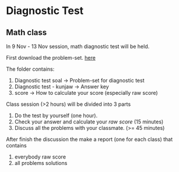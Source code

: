 # Diagnostic Test

## Math class

In 9 Nov - 13 Nov session, math diagnostic test will be held.     

First download the problem-set. [here](https://www.dropbox.com/sh/l2htir6n1mror1n/AAAAYMOOx7SEJ1wXD0vXK2_ra?dl=0)     

The folder contains:     
1. Diagnostic test soal -> Problem-set for diagnostic test     
2. Diagnostic test - kunjaw -> Answer key     
3. score -> How to calculate your score (especially raw score)     

Class session (>2 hours) will be divided into 3 parts     
1. Do the test by yourself (one hour).     
2. Check your answer and calculate your *raw score* (15 minutes)     
3. Discuss all the problems with your classmate. (>= 45 minutes)      

After finish the discussion the make a report (one for each class) that contains     
1. everybody raw score     
2. all problems solutions     
